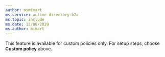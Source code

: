 ```yaml
---
author: msmimart
ms.service: active-directory-b2c
ms.topic: include
ms.date: 12/08/2020
ms.author: mimart
---
```

This feature is available for custom policies only. For setup steps, choose **Custom policy** above.